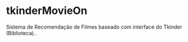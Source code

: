 # tkinderMovieOn
 Sistema de Recomendação de Filmes baseado com interface do Tkinder (Biblioteca)..
